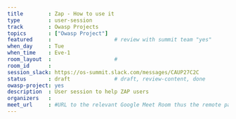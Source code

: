 ```yaml
---
title        : Zap - How to use it
type         : user-session
track        : Owasp Projects
topics       : ["Owasp Project"]
featured     :                    # review with summit team "yes"
when_day     : Tue
when_time    : Eve-1
room_layout  :                    #
room_id      :
session_slack: https://os-summit.slack.com/messages/CAUP27C2C
status       : draft              # draft, review-content, done
owasp-project: yes
description  : User session to help ZAP users
organizers   :
meet_url     : #URL to the relevant Google Meet Room thus the remote participants can join a session
---
```


<!--(add intro)

## WHY

(...)

## What

(...)

## Outcomes

(...)

## References

(...)


## Previous-->

